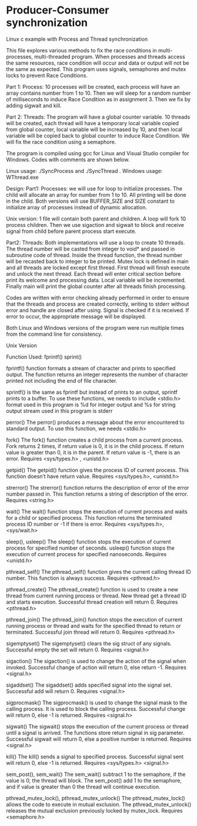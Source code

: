 # Producer-Consumer synchronization
Linux c example with Process and Thread synchronization

This file explores various methods to fix the race conditions in multi-processes, multi-threaded program. When processes 
and threads access the same resources, race condition will occur and data or output will not be the same as expected. 
This program uses signals, semaphores and mutex locks to prevent Race Conditions.

Part 1: Process:  10 processes will be created, each process will have an array contains number from 1 to 10. Then we will sleep for 
     a random number of milliseconds to induce Race Condition as in assignment 3. Then we fix by adding sigwait and kill. 

Part 2: Threads: The program will have a global counter variable. 10 threads will be created, each thread will have a temporary 
     local variable copied from global counter, local variable will be increased by 10, and then local variable will be copied back to 
     global counter to induce Race Condition.  We will fix the race condition using a semaphore. 
 
The program is compiled using gcc for Linux and Visual Studio compiler for Windows. Codes with comments are shown below. 

Linux usage: ./SyncProcess  and  ./SyncThread . Windows usage:  WThread.exe 

Design: 
Part1: Processes: we will use for loop to initialize processes. The child will allocate an array for number from 1 to 10. 
     All printing will be done in the child. Both versions will use BUFFER_SIZE and SIZE constant to initialize array of processes 
     instead of dynamic allocation.  

Unix version: 1 file will contain both parent and children. A loop will fork 10 process children. Then we use sigaction and sigwait 
     to block and receive signal from child before parent process start execute. 

Part2: Threads: Both implementations will use a loop to create 10 threads. The thread number will be casted from integer to void* 
     and passed in subroutine code of thread. Inside the thread function, the thread number will be recasted back to integer to 
     be printed. Mutex lock is defined in main and all threads are locked except first thread. First thread will finish execute and 
     unlock the next thread. Each thread will enter critical section before print its welcome and processing data. Local variable 
     will be incremented. Finally main will print the global counter after all threads finish processing. 
 
Codes are written with error checking already performed in order to ensure that the threads and process are created correctly, 
     writing to stderr without error and handle are closed after using. Signal is checked if it is received. If error to occur, 
     the appropriate message will be displayed.
      
Both Linux and Windows versions of the program were run multiple times from the command line for consistency. 
 



 
Unix Version 

Function Used: 
fprintf() sprint() 

fprintf() function formats a stream of character and prints to specified output. The function returns an integer represents the 
     number of character printed not including the end of file character. 

sprintf() is the same as fprintf but instead of prints to an 
     output, sprintf prints to a buffer. To use these functions, we needs to include <stdio.h> 
     format used in this program is %d for integer output and %s for string output 
     stream used in this program is stderr 
 
perror() 
The perror() produces a message about the error encountered to standard output. To use this function, we needs <stdio.h> 
 
fork() 
The fork() function creates a child process from a current process. Fork returns 2 times, if return value is 0, it is in the child process. If return value is greater than 0, it is in the parent. If return value is -1, there is an error. Requires <sys/types.h> , <unistd.h> 
 
getpid() 
The getpid() function gives the process ID of current process. This function doesn’t have return value. Requires <sys/types.h>,  <unistd.h> 
 
strerror() 
The strerror() function returns the description of error of the error number passed in. This function returns a string of description of the error. Requires <string.h> 
 
wait() 
The wait() function stops the execution of current process and waits for a child or specified process. This function returns the terminated process ID number or -1 if there is error. Requires <sys/types.h>, <sys/wait.h> 
 
sleep(), usleep() 
The sleep() function stops the execution of current process for specified number of seconds. usleep() function stops the execution of current process for specified nanoseconds. Requires <unistd.h> 
 
pthread_self() 
The pthread_self() function gives the current calling thread ID number. This function is always success. Requires <pthread.h> 
 
pthread_create() 
The pthread_create() function is used to create a new thread from current running process or thread. New thread get a thread ID and starts execution. Successful thread creation will return 0. 
Requires <pthread.h> 
 
pthread_join() 
The pthread_join() function stops the execution of current running process or thread and waits for the specified thread to return or terminated. Successful join thread will return 0. Requires <pthread.h> 
 
sigemptyset() 
The sigemptyset() clears the sig struct of any signals. Successful empty the set will return 0. Requires <signal.h> 
 
sigaction() 
The sigaction() is used to change the action of the signal when invoked.  Successful change of action will return 0, else return -1. Requires <signal.h> 
 
sigaddset() 
The sigaddset() adds specified signal into the signal set. Successful add will return 0. Requires <signal.h> 
 
sigprocmask() 
The sigprocmask() is used to change the signal mask to the calling process. It is used to block the calling process. Successful change will return 0, else -1 is returned. Requires <signal.h> 
 
sigwait() 
The sigwait() stops the execution of the current process or thread until a signal is arrived. The functions store return signal in sig parameter. Successful sigwait will return 0, else a positive number is returned. Requires <signal.h> 
 
kill() 
The kill() sends a signal to specified process. Successful signal sent will return 0, else -1 is returned. Requires <sys/types.h> <signal.h> 
 
sem_post(), sem_wait() 
The sem_wait() subtract 1 to the semaphore, if the value is 0, the thread will block. 
The sem_post() add 1 to the semaphore, and if value is greater than 0 the thread will continue execution. 
 
pthread_mutex_lock(), pthread_mutex_unlock() 
The pthread_mutex_lock() allows the code to execute in mutual exclusion. 
The pthread_mutex_unlock() releases the mutual exclusion previously locked by mutex_lock. 
Requires <semaphore.h> 
